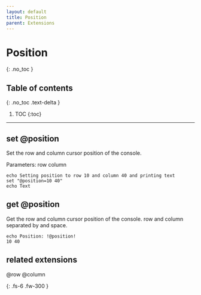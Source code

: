 ```yaml
---
layout: default
title: Position
parent: Extensions
---
```


# Position
{: .no_toc }

## Table of contents
{: .no_toc .text-delta }

1. TOC
{:toc}

---

## set @position
Set the row and column cursor position of the console.

Parameters: row column

```
echo Setting position to row 10 and column 40 and printing text
set "@position=10 40"
echo Text
```

## get @position
Get the row and column cursor position of the console.
row and column separated by and space.

```
echo Position: !@position!
10 40
```

## related extensions
@row
@column

{: .fs-6 .fw-300 }
